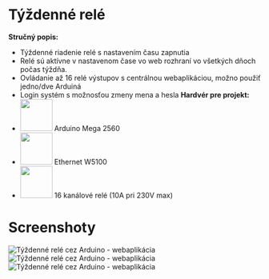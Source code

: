 # Týždenné relé
**Stručný popis:**
* Týždenné riadenie relé s nastavením času zapnutia
* Relé sú aktívne v nastavenom čase vo web rozhraní vo všetkých dňoch počas týždňa.
* Ovládanie až 16 relé výstupov s centrálnou webaplikáciou, možno použiť jedno/dve Arduiná
* Login systém s možnosťou zmeny mena a hesla
**Hardvér pre projekt:**
* <img src="https://www.arduino-board.com/images/thumbs/mega2560.jpg" width="64" height="64"> Arduino Mega 2560
* <img src="https://images.ua.prom.st/553985637_w128_h128_cid2424009_pid346622822-69b058aa.jpg" width="64" height="64"> Ethernet W5100
* <img src="https://tshop.r10s.com/52a/df7/aedb/26ae/5056/dc90/08e7/11c2e7bc142c600c737637.jpg?_ex=128x128" width="64" height="64"> 16 kanálové relé (10A pri 230V max)
# Screenshoty
<img src="https://i.imgur.com/luH290O.png" style="display: block; max-width: 100%; height: auto;" alt="Týždenné relé cez Arduino - webaplikácia" title="Týždenné relé cez Arduino - webaplikácia">
<img src="https://i.imgur.com/nsZmsoF.png" style="display: block; max-width: 100%; height: auto;" alt="Týždenné relé cez Arduino - webaplikácia" title="Týždenné relé cez Arduino - webaplikácia">
<img src="https://i.imgur.com/KLHSjfj.png" style="display: block; max-width: 100%; height: auto;" alt="Týždenné relé cez Arduino - webaplikácia" title="Týždenné relé cez Arduino - webaplikácia">
